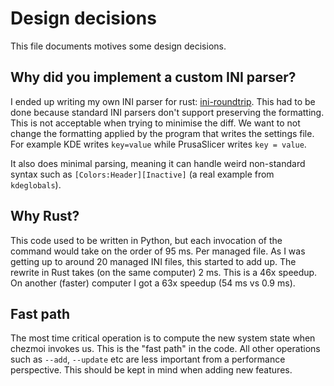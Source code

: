 # Design decisions

This file documents motives some design decisions.

## Why did you implement a custom INI parser?

I ended up writing my own INI parser for rust:
[ini-roundtrip](https://github.com/VorpalBlade/ini-roundtrip). This had to
be done because standard INI parsers don't support preserving the
formatting. This is not acceptable when trying to minimise the diff. We
want to not change the formatting applied by the program that writes the
settings file. For example KDE writes `key=value` while PrusaSlicer writes
`key = value`.

It also does minimal parsing, meaning it can handle weird non-standard syntax
such as `[Colors:Header][Inactive]` (a real example from `kdeglobals`).

## Why Rust?

This code used to be written in Python, but each invocation of the command
would take on the order of 95 ms. Per managed file. As I was getting up to
around 20 managed INI files, this started to add up. The rewrite in Rust
takes (on the same computer) 2 ms. This is a 46x speedup. On another (faster)
computer I got a 63x speedup (54 ms vs 0.9 ms).

## Fast path

The most time critical operation is to compute the new system state when chezmoi
invokes us. This is the "fast path" in the code. All other operations such as
`--add`, `--update` etc are less important from a performance perspective. This
should be kept in mind when adding new features.
